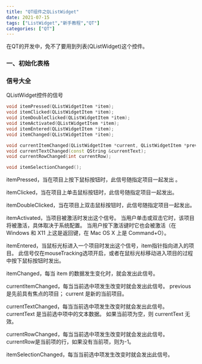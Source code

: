 ```yaml
---
title: "QT组件之QListWidget"
date: 2021-07-15
tags: ["ListWidget","新手教程","QT"]
categories: ["QT"]
---
```


在QT的开发中，免不了要用到列表(QListWidget)这个控件。

### 一、初始化表格



### 信号大全

QListWidget控件的信号

```c++
void itemPressed(QListWidgetItem *item);
void itemClicked(QListWidgetItem *item);
void itemDoubleClicked(QListWidgetItem *item);
void itemActivated(QListWidgetItem *item);
void itemEntered(QListWidgetItem *item);
void itemChanged(QListWidgetItem *item);

void currentItemChanged(QListWidgetItem *current, QListWidgetItem *previous);
void currentTextChanged(const QString &currentText);
void currentRowChanged(int currentRow);

void itemSelectionChanged();
```

itemPressed，当在项目上按下鼠标按钮时，此信号随指定项目一起发出 。

itemClicked，当在项目上单击鼠标按钮时，此信号随指定项目一起发出。 

itemDoubleClicked，当在项目上双击鼠标按钮时，此信号随指定项目一起发出。 

itemActivated，当项目被激活时发出这个信号。 当用户单击或双击它时，该项目将被激活，具体取决于系统配置。 当用户按下激活键时它也会被激活（在 Windows 和 X11 上这是返回键，在 Mac OS X 上是 Command+O）。

itemEntered，当鼠标光标进入一个项目时发出这个信号，item指针指向进入的项目。 此信号仅在mouseTracking选项开启，或者在鼠标光标移动进入项目的过程中按下鼠标按钮时发出。

itemChanged，每当 item 的数据发生变化时，就会发出此信号。 

currentItemChanged，每当当前选中项发生改变时就会发出此信号。 previous 是先前具有焦点的项目； current 是新的当前项目。 

currentTextChanged，每当当前选中项发生改变时就会发出此信号。 currentText 是当前选中项中的文本数据。 如果当前项为空，则 currentText 无效。 

currentRowChanged，每当当前选中项发生改变时就会发出此信号。currentRow是当前项的行，如果没有当前项，则为-1。

itemSelectionChanged，每当当前选中项发生改变时就会发出此信号。

